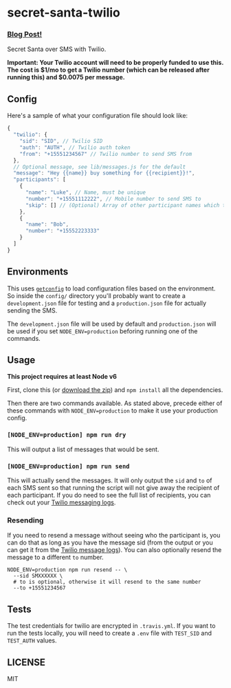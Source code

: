 # secret-santa-twilio

### [Blog Post!](http://lukecod.es/2015/12/02/secret-santa-sms-with-twilio/)

Secret Santa over SMS with Twilio.

**Important: Your Twilio account will need to be properly funded to use this. The cost is $1/mo to get a Twilio number (which can be released after running this) and $0.0075 per message.**

## Config

Here's a sample of what your configuration file should look like:

```js
{
  "twilio": {
    "sid": "SID", // Twilio SID
    "auth": "AUTH", // Twilio auth token
    "from": "+15551234567" // Twilio number to send SMS from
  },
  // Optional message, see lib/messages.js for the default
  "message": "Hey {{name}} buy something for {{recipient}}!",
  "participants": [
    {
      "name": "Luke", // Name, must be unique
      "number": "+15551112222", // Mobile number to send SMS to
      "skip": [] // (Optional) Array of other participant names which they cant be assigned
    },
    {
      "name": "Bob",
      "number": "+15552223333"
    }
  ]
}
```

## Environments

This uses [`getconfig`](https://www.npmjs.com/package/getconfig) to load configuration files based on the environment. So inside the `config/` directory you'll probably want to create a `development.json` file for testing and a `production.json` file for actually sending the SMS.

The `development.json` file will be used by default and `production.json` will be used if you set `NODE_ENV=production` beforing running one of the commands.

## Usage

**This project requires at least Node v6**

First, clone this (or [download the zip](https://github.com/lukekarrys/secret-santa-twilio/zipball/master)) and `npm install` all the dependencies.

Then there are two commands available. As stated above, precede either of these commands with `NODE_ENV=production` to make it use your production config.

### `[NODE_ENV=production] npm run dry`

This will output a list of messages that would be sent.

### `[NODE_ENV=production] npm run send`

This will actually send the messages. It will only output the `sid` and `to` of each SMS sent so that running the script will not give away the recipient of each participant. If you do need to see the full list of recipients, you can check out your [Twilio messaging logs](https://www.twilio.com/console/phone-numbers/incoming).

### Resending

If you need to resend a message without seeing who the participant is, you can do that as long as you have the message sid (from the output or you can get it from the [Twilio message logs](https://www.twilio.com/console/phone-numbers/incoming)). You can also optionally resend the message to a different `to` number.

```
NODE_ENV=production npm run resend -- \
  --sid SMXXXXXX \
  # to is optional, otherwise it will resend to the same number
  --to +15551234567
```

## Tests

The test credentials for twilio are encrypted in `.travis.yml`. If you want to run the tests locally, you will need to create a `.env` file with `TEST_SID` and `TEST_AUTH` values.

## LICENSE

MIT
